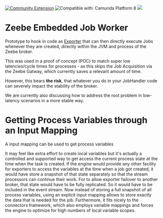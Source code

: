 [![Community Extension](https://img.shields.io/badge/Community%20Extension-An%20open%20source%20community%20maintained%20project-FF4700)](https://github.com/camunda-community-hub/community)
![Compatible with: Camunda Platform 8](https://img.shields.io/badge/Compatible%20with-Camunda%20Platform%208-0072Ce)
[![](https://img.shields.io/badge/Lifecycle-Proof%20of%20Concept-blueviolet)](https://github.com/Camunda-Community-Hub/community/blob/main/extension-lifecycle.md#proof-of-concept-)

# Zeebe Embedded Job Worker

Prototype to hook in code as [Exporter](https://docs.camunda.io/docs/self-managed/concepts/exporters/) that can then directly execute Jobs whenever they are created, directly within the JVM and process of the Zeebe broker.

This was used in a proof of concept (POC) to match super low latencies/cycle times for processes - as this skips the Job Acquisition via the Zeebe Gatway, which currently saves a relevant amount of time. 

However, this bears **the risk**, that whatever you do in your JobHandler code can severely impact the stability of the broker.

We are currently also discussing how to address the root problem in low-latency scenarios in a more stable way.

# Getting Process Variables through an Input Mapping

A input mapping can be used to get process variables

It may feel like extra effort to create local variables but it's actually a controlled and supported way to get access the current process state at the time when the task is created. If the engine would provide any other facility for exporters to access the variables at the time when a job got created, it would have store a snapshot of that state separately so that the stream processors can continue their work. For to allow exporter failover to another broker, that state would have to be fully replicated. So it would have to be included in the event stream. Now instead of storing a full snapshot of all process variables, using an explicit input mapping allows to store exactly the data that is needed for the job. Furthermore, it fits nicely to the connectors framework, which also employs variable mappings and forces the engine to optimize for high numbers of local variable scopes.